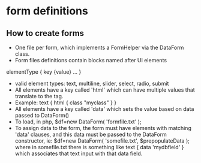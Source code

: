 # form definitions

How to create forms
-------
- One file per form, which implements a FormHelper via the DataForm class.
- Form files definitions contain blocks named after UI elements

elementType { key {value} ... }

- valid element types: text, multiline, slider, select, radio, submit
- All elements have a key called 'html' which can have multiple values that translate to the tag.
- Example:  text { html { class "myclass" } }
- All elements have a key called 'data' which sets the value based on data passed to DataForm()
- To load, in php, $df=new DataForm( 'formfile.txt' );
- To assign data to the form, the form must have elements with matching 'data' clauses, and this data must be passed to the DataForm constructor, ie: $df=new DataForm( 'somefile.txt', $prepopulateData ); where in somefile.txt there is something like text { data 'mydbfield' } which associates that text input with that data field.
